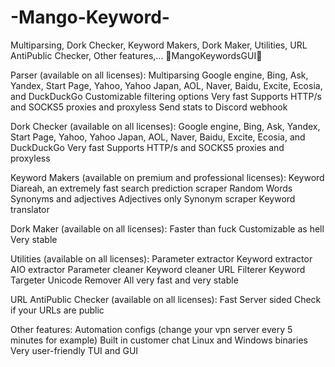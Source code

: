 # -Mango-Keyword-
Multiparsing, Dork Checker, Keyword Makers, Dork Maker, Utilities, URL AntiPublic Checker, Other features,...
🥭MangoKeywordsGUI🥭​


Parser (available on all licenses):
Multiparsing
Google engine, Bing, Ask, Yandex, Start Page, Yahoo, Yahoo Japan, AOL, Naver, Baidu, Excite, Ecosia, and DuckDuckGo
Customizable filtering options
Very fast
Supports HTTP/s and SOCKS5 proxies and proxyless
Send stats to Discord webhook

Dork Checker (available on all licenses):
Google engine, Bing, Ask, Yandex, Start Page, Yahoo, Yahoo Japan, AOL, Naver, Baidu, Excite, Ecosia, and DuckDuckGo
Very fast
Supports HTTP/s and SOCKS5 proxies and proxyless

Keyword Makers (available on premium and professional licenses):
Keyword Diareah, an extremely fast search prediction scraper
Random Words
Synonyms and adjectives
Adjectives only
Synonym scraper
Keyword translator

Dork Maker (available on all licenses):
Faster than fuck
Customizable as hell
Very stable

Utilities (available on all licenses):
Parameter extractor
Keyword extractor
AIO extractor
Parameter cleaner
Keyword cleaner
URL Filterer
Keyword Targeter
Unicode Remover
All very fast and very stable

URL AntiPublic Checker (available on all licenses):
Fast
Server sided
Check if your URLs are public

Other features:
Automation configs (change your vpn server every 5 minutes for example)
Built in customer chat
Linux and Windows binaries
Very user-friendly TUI and GUI
</p>
